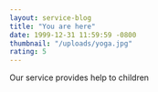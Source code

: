 ```yaml
---
layout: service-blog
title: "You are here"
date: 1999-12-31 11:59:59 -0800
thumbnail: "/uploads/yoga.jpg"
rating: 5
---
```


<p>Our service provides help to children<p>